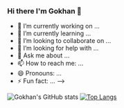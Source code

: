 ### Hi there I'm Gokhan 👋


- 🔭 I’m currently working on ...
- 🌱 I’m currently learning ...
- 👯 I’m looking to collaborate on ...
- 🤔 I’m looking for help with ...
- 💬 Ask me about ...
- 📫 How to reach me: ...
- 😄 Pronouns: ...
- ⚡ Fun fact: ...
-->



![Gokhan's GitHub stats](https://github-readme-stats.vercel.app/api?username=yamangokhan&show_icons=true&theme=chartreuse-dark)
[![Top Langs](https://github-readme-stats.vercel.app/api/top-langs/?username=yamangokhan)](https://github.com/yamangokhan/github-readme-stats)
